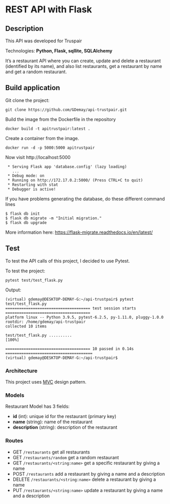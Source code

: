 # REST API with Flask
## Description

This API was developed for Truspair

Technologies: **Python, Flask, sqllite, SQLAlchemy**

It’s a restaurant API where you can create, update and delete a restaurant (identified by its name), and also list restaurants, get a restaurant by name and get a random
restaurant. 

## Build application

Git clone the project: 

```
git clone https://github.com/GDemay/api-trustpair.git
```

Build the image from the Dockerfile in the repository
```
docker build -t apitrustpair:latest .
```

Create a container from the image.

```
docker run -d -p 5000:5000 apitrustpair
```

Now visit http://localhost:5000
```
 * Serving Flask app 'database.config' (lazy loading)
   ...
 * Debug mode: on
 * Running on http://172.17.0.2:5000/ (Press CTRL+C to quit)
 * Restarting with stat
 * Debugger is active!
```

If you have problems generating the database, do these different command lines

```
$ flask db init
$ flask db migrate -m "Initial migration."
$ flask db upgrade
```

More information here:
https://flask-migrate.readthedocs.io/en/latest/

## Test

To test the API calls of this project, I decided to use Pytest.

To test the project:

```
pytest test/test_flask.py 
```
Output:
```
(virtual) gdemay@DESKTOP-DEMAY-G:~/api-trustpair$ pytest test/test_flask.py 
===================================== test session starts =====================================
platform linux -- Python 3.9.5, pytest-6.2.5, py-1.11.0, pluggy-1.0.0
rootdir: /home/gdemay/api-trustpair
collected 10 items                                                                            

test/test_flask.py ..........                                                           [100%]

===================================== 10 passed in 0.14s ======================================
(virtual) gdemay@DESKTOP-DEMAY-G:~/api-trustpair$ 
```

### Architecture

This project uses [MVC](https://en.wikipedia.org/wiki/Model%E2%80%93view%E2%80%93controller) design pattern. 

### Models

Restaurant Model has 3 fields:

* **id** (int): unique id for the restaurant (primary key)
* **name** (string): name of the restaurant
* **description** (string): description of the restaurant

### Routes

* GET ```/restaurants``` get all restaurants
* GET ```/restaurants/random```  get a random restaurant
* GET ```/restaurants/<string:name>``` get a specific restaurant by giving a name
* POST ```/restaurants``` add a restaurant by giving a name and a description
* DELETE ```/restaurants/<string:name>``` delete a restaurant by giving a name
* PUT ```/restaurants/<string:name>``` update a restaurant by giving a name and a description
